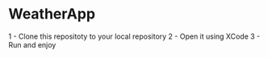 # WeatherApp
1 - Clone this repositoty to your local repository
2 - Open it using XCode
3 - Run and enjoy
